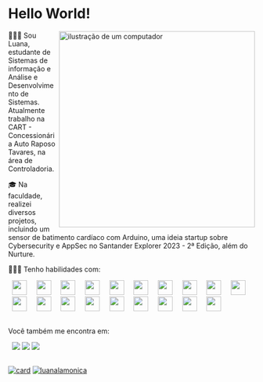 <h1>Hello World!</h1>

<img src="https://raw.githubusercontent.com/MicaelliMedeiros/micaellimedeiros/master/image/computer-illustration.png" alt="ilustração de um computador" min-width="400px" max-width="400px" width="400px" align="right">

🙋🏼‍♀️ Sou Luana, estudante de Sistemas de informação e Análise e Desenvolvimento de Sistemas. Atualmente trabalho na CART - Concessionária Auto Raposo Tavares, na área de Controladoria.

🎓 Na faculdade, realizei diversos projetos, incluindo um sensor de batimento cardíaco com Arduino, uma ideia startup sobre Cybersecurity e AppSec no Santander Explorer 2023 - 2ª Edição, além do Nurture.

👩🏼‍💻 Tenho habilidades com:

<div style="display: inline">
  &nbsp;&nbsp;<img widht='30' height='30' src="https://img.shields.io/badge/c++-%2300599C.svg?style=for-the-badge&logo=c%2B%2B&logoColor=white" />&nbsp;&nbsp;
  &nbsp;&nbsp;<img widht='30' height='30' src="https://img.shields.io/badge/html5-%23E34F26.svg?style=for-the-badge&logo=html5&logoColor=white" />&nbsp;&nbsp;
  &nbsp;&nbsp;<img widht='30' height='30' src="https://img.shields.io/badge/css3-%231572B6.svg?style=for-the-badge&logo=css3&logoColor=white" />&nbsp;&nbsp;
  &nbsp;&nbsp;<img widht='30' height='30' src="https://img.shields.io/badge/bootstrap-%238511FA.svg?style=for-the-badge&logo=bootstrap&logoColor=white" />&nbsp;&nbsp;
  &nbsp;&nbsp;<img widht='30' height='30' src="https://img.shields.io/badge/typescript-%23007ACC.svg?style=for-the-badge&logo=typescript&logoColor=white" />&nbsp;&nbsp;
  &nbsp;&nbsp;<img widht='30' height='30' src="https://img.shields.io/badge/javascript-%23323330.svg?style=for-the-badge&logo=javascript&logoColor=%23F7DF1E" />&nbsp;&nbsp;
  &nbsp;&nbsp;<img widht='30' height='30' src="https://img.shields.io/badge/java-%23ED8B00.svg?style=for-the-badge&logo=openjdk&logoColor=white" />&nbsp;&nbsp;
  &nbsp;&nbsp;<img widht='30' height='30' src="https://img.shields.io/badge/php-%23777BB4.svg?style=for-the-badge&logo=php&logoColor=white" />&nbsp;&nbsp;
  &nbsp;&nbsp;<img widht='30' height='30' src="https://img.shields.io/badge/python-3670A0?style=for-the-badge&logo=python&logoColor=ffdd54" />&nbsp;&nbsp;
  &nbsp;&nbsp;<img widht='30' height='30' src="https://img.shields.io/badge/Matplotlib-%23ffffff.svg?style=for-the-badge&logo=Matplotlib&logoColor=black" />&nbsp;&nbsp;
  &nbsp;&nbsp;<img widht='30' height='30' src="https://img.shields.io/badge/pandas-%23150458.svg?style=for-the-badge&logo=pandas&logoColor=white" />&nbsp;&nbsp;
  &nbsp;&nbsp;<img widht='30' height='30' src="https://img.shields.io/badge/flask-%23000.svg?style=for-the-badge&logo=flask&logoColor=white" />&nbsp;&nbsp;
  &nbsp;&nbsp;<img widht='30' height='30' src="https://img.shields.io/badge/mysql-4479A1.svg?style=for-the-badge&logo=mysql&logoColor=white" />&nbsp;&nbsp;
  &nbsp;&nbsp;<img widht='30' height='30' src="https://img.shields.io/badge/Linux-FCC624?style=for-the-badge&logo=linux&logoColor=black" />&nbsp;&nbsp;
  &nbsp;&nbsp;<img widht='30' height='30' src="https://img.shields.io/badge/r-%23276DC3.svg?style=for-the-badge&logo=r&logoColor=white" />&nbsp;&nbsp;
  &nbsp;&nbsp;<img widht='30' height='30' src="https://img.shields.io/badge/GODOT-%23FFFFFF.svg?style=for-the-badge&logo=godot-engine" />&nbsp;&nbsp;
  &nbsp;&nbsp;<img widht='30' height='30' src="https://img.shields.io/badge/c%23-%23239120.svg?style=for-the-badge&logo=csharp&logoColor=white" />&nbsp;&nbsp;
  &nbsp;&nbsp;<img widht='30' height='30' src="https://img.shields.io/badge/.NET-5C2D91?style=for-the-badge&logo=.net&logoColor=white" />&nbsp;&nbsp;
  &nbsp;&nbsp;<img widht='30' height='30' src="https://img.shields.io/badge/-Arduino-00979D?style=for-the-badge&logo=Arduino&logoColor=white" />&nbsp;&nbsp;
  
</div>

##

Você também me encontra em:

&nbsp;<a>
  <img src="https://img.shields.io/badge/linkedin-%230077B5.svg?style=for-the-badge&logo=linkedin&logoColor=white">
  <img src="https://img.shields.io/badge/Gmail-D14836?style=for-the-badge&logo=gmail&logoColor=white">
  <img src="https://img.shields.io/badge/Instagram-%23E4405F.svg?style=for-the-badge&logo=Instagram&logoColor=white">
</a>&nbsp;

##

[![card](https://github-readme-stats.vercel.app/api?username=luanalamonica&theme=radical)](https://github.com/anuraghazra/github-readme-stats)
[![luanalamonica](https://github-readme-stats.vercel.app/api/top-langs/?username=luanalamonica&hide=html&layout=compact&theme=radical)](https://github.com/anuraghazra/github-readme-stats)
